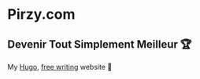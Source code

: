 # Pirzy.com
## Devenir Tout Simplement Meilleur 🏆

My [Hugo](https://gohugo.io), [free writing](https://01script.com/p/freewrite) website 🚀

